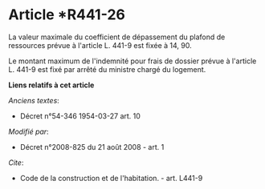 # Article *R441-26

La valeur maximale du coefficient de dépassement du plafond de ressources prévue à l'article L. 441-9 est fixée à 14, 90. 

Le montant maximum de l'indemnité pour frais de dossier prévue à l'article L. 441-9 est fixé par arrêté du ministre chargé du
logement.

**Liens relatifs à cet article**

_Anciens textes_:

  - Décret n°54-346 1954-03-27 art. 10

_Modifié par_:

  - Décret n°2008-825 du 21 août 2008 - art. 1

_Cite_:

  - Code de la construction et de l'habitation. - art. L441-9

